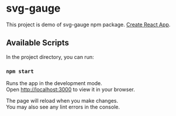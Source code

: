 # svg-gauge 

This project is demo of svg-gauge npm package. [Create React App](https://www.npmjs.com/package/svg-gauge).

## Available Scripts

In the project directory, you can run:

### `npm start`

Runs the app in the development mode.\
Open [http://localhost:3000](http://localhost:3000) to view it in your browser.

The page will reload when you make changes.\
You may also see any lint errors in the console.
